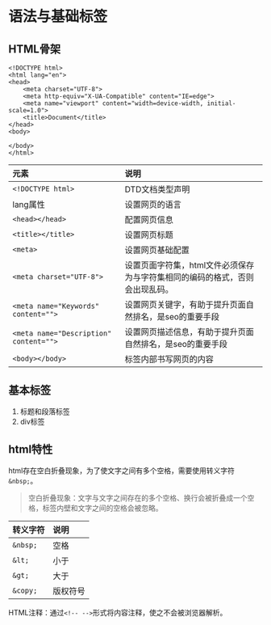 # 语法与基础标签

## HTML骨架

```markup
<!DOCTYPE html>
<html lang="en">
<head>
    <meta charset="UTF-8">
    <meta http-equiv="X-UA-Compatible" content="IE=edge">
    <meta name="viewport" content="width=device-width, initial-scale=1.0">
    <title>Document</title>
</head>
<body>

</body>
</html>
```

| 元素 | 说明 |
| :--- | :--- |
| `<!DOCTYPE html>` | DTD文档类型声明 |
| lang属性 | 设置网页的语言 |
| `<head></head>` | 配置网页信息 |
| `<title></title>` | 设置网页标题 |
| `<meta>` | 设置网页基础配置 |
| `<meta charset="UTF-8">` | 设置页面字符集，html文件必须保存为与字符集相同的编码的格式，否则会出现乱码。 |
| `<meta name="Keywords" content="">` | 设置网页关键字，有助于提升页面自然排名，是seo的重要手段 |
| `<meta name="Description" content="">` | 设置网页描述信息，有助于提升页面自然排名，是seo的重要手段 |
| `<body></body>` | 标签内部书写网页的内容 |

## 基本标签

1. 标题和段落标签
2. div标签

## html特性

html存在空白折叠现象，为了使文字之间有多个空格，需要使用转义字符`&nbsp;`。

> 空白折叠现象：文字与文字之间存在的多个空格、换行会被折叠成一个空格，标签内壁和文字之间的空格会被忽略。

| 转义字符 | 说明 |
| :--- | :--- |
| `&nbsp;` | 空格 |
| `&lt;` | 小于 |
| `&gt;` | 大于 |
| `&copy;` | 版权符号 |

HTML注释：通过`<!-- -->`形式将内容注释，使之不会被浏览器解析。

